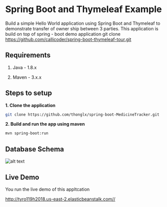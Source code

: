 # Spring Boot and Thymeleaf Example

Build a simple Hello World application using Spring Boot and Thymeleaf to demonstrate transfer of owner ship between 3 parties.
This application is build on top of spring - boot demo application 
git clone https://github.com/callicoder/spring-boot-thymeleaf-tour.git

## Requirements

1. Java - 1.8.x

2. Maven - 3.x.x

## Steps to setup

**1. Clone the application**

```bash
git clone https://github.com/thonglx/spring-boot-MedicineTracker.git
```

**2. Build and run the app using maven**

```bash
mvn spring-boot:run
```
## Database Schema
![alt text](https://i.imgur.com/1YMnky3.png)

## Live Demo

You run the live demo of this appltcation

<http://tyro119h2018.us-east-2.elasticbeanstalk.com//>